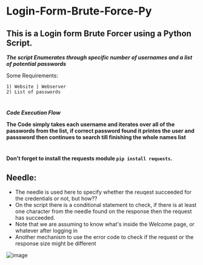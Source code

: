 # Login-Form-Brute-Force-Py

## This is a Login form Brute Forcer using a Python Script.

***The script Enumerates through specific number of usernames and a list of potential passwords***


Some Requirements:
```
1) Website | Webserver 
2) List of passwords
```

#
***Code Execution Flow***

**The Code simply takes each username and iterates over all of the passwords from the list, if correct password found it printes the user and passsword then continues to search till finishing the whole names list**
#


**Don't forget to install the requests module `pip install requests`.**


## Needle:
 - The needle is used here to specify whether the reuqest succeeded for the credentials or not, but how??
 - On the script there is a conditional statement to check, if there is at least one character from the needle found on the response then the request has succeeded.
 - Note that we are assuming to know what's inside the Welcome page, or whatever after logging in
 - Another mechanism to use the error code to check if the request or the response size might be different

![image](https://github.com/AwsGhanem/Login-Form-Brute-Force-Py/assets/123994471/d3d00ee7-bd22-4b2c-9290-e6458c7ec69e)


